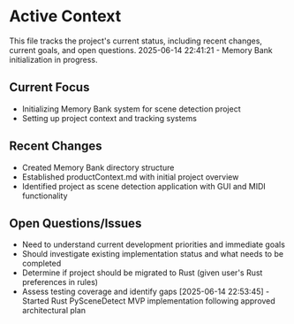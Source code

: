 # Active Context

This file tracks the project's current status, including recent changes, current goals, and open questions.
2025-06-14 22:41:21 - Memory Bank initialization in progress.

## Current Focus

* Initializing Memory Bank system for scene detection project
* Setting up project context and tracking systems

## Recent Changes

* Created Memory Bank directory structure
* Established productContext.md with initial project overview
* Identified project as scene detection application with GUI and MIDI functionality

## Open Questions/Issues

* Need to understand current development priorities and immediate goals
* Should investigate existing implementation status and what needs to be completed
* Determine if project should be migrated to Rust (given user's Rust preferences in rules)
* Assess testing coverage and identify gaps
[2025-06-14 22:53:45] - Started Rust PySceneDetect MVP implementation following approved architectural plan